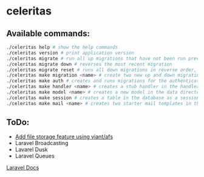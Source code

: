 # celeritas

## Available commands:
```sh
./celeritas help # show the help commands
./celeritas version # print application version
./celeritas migrate # run all up migrations that have not been run previously
./celeritas migrate down # reverses the most recent migration
./celeritas migrate reset # runs all down migrations in reverse order, and then runs all up migrations
./celeritas make migration <name> # create two new up and down migrations in the migrations folder
./celeritas make auth # creates and runs migrations for the authentication tables, and creates models and middleware
./celeritas make handler <name> # creates a stub handler in the handlers directory
./celeritas make model <name> # creates a new model in the data directory
./celeritas make session # creates a table in the database as a session store
./celeritas make mail <name> # creates two starter mail templates in the mail directory
```


## ToDo:

- [Add file storage feature using viant/afs](https://github.com/viant/afs)
- Laravel Broadcasting
- Lavarel Dusk
- Laravel Queues


[Laravel Docs](https://laravel.com/docs/10.x)